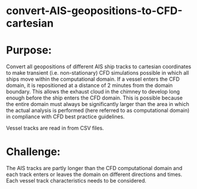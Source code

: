# convert-AIS-geopositions-to-CFD-cartesian

# Purpose: 
Convert all geopositions of different AIS ship tracks to cartesian coordinates to make transient (i.e. non-stationary) CFD simulations possible in which all ships move within the computational domain. If a vessel enters the CFD domain, it is repositioned at a distance of 2 minutes from the domain boundary. This allows the exhaust cloud in the chimney to develop long enough before the ship enters the CFD domain. This is possible because the entire domain must always be significantly larger than the area in which the actual analysis is performed (here referred to as computational domain) in compliance with CFD best practice guidelines.

Vessel tracks are read in from CSV files. 

# Challenge: 
The AIS tracks are partly longer than the CFD computational domain and each track enters or leaves the domain on different directions and times. Each vessel track characteristics needs to be considered. 
